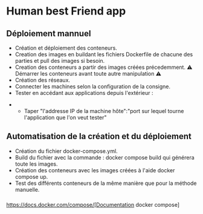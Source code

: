 # Human best Friend app
## Déploiement mannuel 
- Création et déploiement des conteneurs.
- Creation des images en buildant les fichiers Dockerfile de chacune des parties et pull des images si besoin.
- Creation des conteneurs a partir des images créées précedemment.
:warning: Démarrer les conteneurs avant toute autre manipulation :warning:
- Création des réseaux.
- Connecter les machines selon la configuration de la consigne.
- Tester en accédant aux applications depuis l'extérieur :
* - Taper "l'addresse IP de la machine hôte":"port sur lequel tourne l'application que l'on veut tester"  
## Automatisation de la création et du déploiement
- Création du fichier docker-compose.yml.
- Build du fichier avec la commande : docker compose build qui générera toute les images. 
- Création des conteneurs avec les images créées à l'aide docker compose up.
- Test des différents conteneurs de la même manière que pour la méthode manuelle.

###
https://docs.docker.com/compose/[Documentation docker compose]

